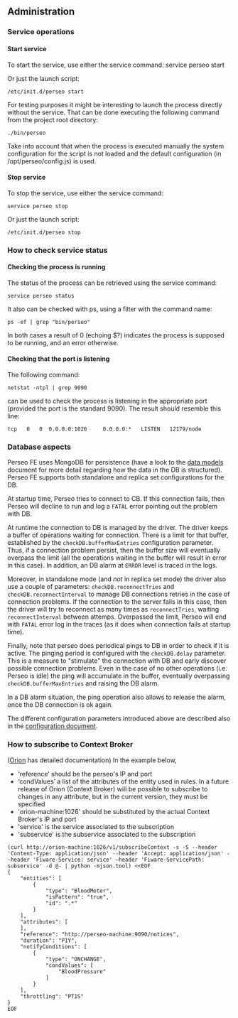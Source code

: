 <a name="administration"></a>
## Administration
### Service operations

####	Start service
To start the service, use either the service command:
service perseo start

Or just the launch script:
```
/etc/init.d/perseo start
```
For testing purposes it might be interesting to launch the process directly without the service. That can be done executing the following command from the project root directory:
```
./bin/perseo
```

Take into account that when the process is executed manually the system configuration for the script is not loaded and the default configuration (in /opt/perseo/config.js) is used.

####	Stop service
To stop the service, use either the service command:
```
service perseo stop
```
Or just the launch script:
```
/etc/init.d/perseo stop
```
###	How to check service status
####	Checking the process is running
The status of the process can be retrieved using the service command:
```
service perseo status
```
It also can be checked with ps, using a filter with the command name:
```
ps -ef | grep "bin/perseo"
```
In both cases a result of 0 (echoing $?) indicates the process is supposed to be running, and an error otherwise.
#### Checking that the port is listening
The following command:
```
netstat -ntpl | grep 9090
```
can be used to check the process is listening in the appropriate port (provided the port is the standard 9090). The result should resemble this line:
```
tcp   0   0  0.0.0.0:1026     0.0.0.0:*   LISTEN   12179/node
```

### Database aspects

Perseo FE uses MongoDB for persistence (have a look to the [data models](models.md)
document for more detail regarding how the data in the DB is structured).
Perseo FE supports both standalone and replica set configurations for the DB.

At startup time, Perseo tries to connect to CB. If this connection fails,
then Perseo will decline to run and log a `FATAL` error pointing out the problem
with DB.

At runtime the connection to DB is managed by the driver. The driver keeps a
buffer of operations waiting for connection. There is a limit for that buffer,
established by the `checkDB.bufferMaxEntries` configuration parameter. Thus,
if a connection problem persist, then the buffer size will eventually overpass
the limit (all the operations waiting in the buffer will result in error in
this case). In addition, an DB alarm at `ERROR` level is traced in the logs.

Moreover, in standalone mode (and *not* in replica set mode) the driver
also use a couple of parameters: `checkDB.reconnectTries` and
`checkDB.reconnectInterval` to manage DB connections retries in the case of connection
problems. If the connection to the server fails in this case, then the driver
will try to reconnect as many times as `reconnectTries`, waiting `reconnectInterval`
between attemps. Overpassed the limit, Perseo will end with `FATAL` error log
in the traces (as it does when connection fails at startup time).

Finally, note that perseo does periodical pings to DB in order to check if it
is active. The pinging period is configured with the `checkDB.delay` parameter.
This is a measure to "stimulate" the connection with DB and early discover
possible connection problems. Even in the case of no other operations
(i.e. Perseo is idle) the ping will accumulate in the buffer, eventually
overpassing `checkDB.bufferMaxEntries` and raising the DB alarm.

In a DB alarm situation, the ping operation also allows to release the alarm,
once the DB connection is ok again.

The different configuration parameters introduced above are described
also in the [configuration document](configuration.md).

### How to subscribe to Context Broker
([Orion](https://github.com/telefonicaid/fiware-orion) has detailed documentation)
In the example below,
* ‘reference’ should be the perseo's IP and port
* ‘condValues’ a list of the attributes of the entity used in rules. In a future release of Orion (Context Broker) will be possible to subscribe to changes in any attribute, but in the current version, they must be specified
* 'orion-machine:1026' should be substituted by the actual Context Broker's IP and port
* 'service' is the service associated to the subscription
* 'subservice' is the subservice associated to the subscription

```
(curl http://orion-machine:1026/v1/subscribeContext -s -S --header 'Content-Type: application/json' --header 'Accept: application/json' --header 'Fiware-Service: service' –header 'Fiware-ServicePath: subservice' -d @- | python -mjson.tool) <<EOF
{
    "entities": [
        {
            "type": "BloodMeter",
            "isPattern": "true",
            "id": ".*"
        }
    ],
    "attributes": [
    ],
    "reference": "http://perseo-machine:9090/notices",
    "duration": "P1Y",
    "notifyConditions": [
        {
            "type": "ONCHANGE",
            "condValues": [
                "BloodPressure"
            ]
        }
    ],
    "throttling": "PT1S"
}
EOF
```


